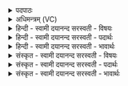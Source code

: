 <details><summary>पदपाठः</summary>

नि। होता॑। हो॒तृ॒षद॑ने। हो॒तृ॒सद॑न॒ इति॑ होतृ॒सद॑ने। विदा॑नः। त्वे॒षः। दी॒दि॒वानिति॑ दीदि॒ऽवान्। अ॒स॒द॒त्। सु॒दक्ष॒ इति॑ सु॒ऽदक्षः॑। अद॑ब्धव्रतप्रमति॒रित्यद॑ब्धव्रतऽप्रमतिः। वसि॑ष्ठः। स॒ह॒स्र॒म्भ॒र इति॑ सहस्रम्ऽभ॒रः। शुचि॑जिह्व॒ इति॒ शुचि॑ऽजिह्वः। अ॒ग्निः। ३६।
</details>

<details><summary>अधिमन्त्रम् (VC)</summary>

- अग्निर्देवता
- गृत्समद ऋषिः
- त्रिष्टुप्
- धैवतः
</details>

<details><summary>हिन्दी - स्वामी दयानन्द सरस्वती  - विषयः</summary>

फिर मनुष्यों का कर्त्तव्य अगले मन्त्र में कहा है ॥
</details>

<details><summary>हिन्दी - स्वामी दयानन्द सरस्वती  - पदार्थः</summary>

पदार्थान्वयभाषाः -  जो जन मनुष्यजन्म को पाके (होतृषदने) दानशील विद्वानों के स्थान में (दीदिवान्) धर्मयुक्त व्यवहार का चाहने (त्वेषः) शुभगुणों से प्रकाशमान (विदानः) ज्ञान बढ़ाने की इच्छा रखने (शुचिजिह्वः) सत्यभाषण से पवित्र वाणीयुक्त (सुदक्षः) अच्छे बलवाला (अदब्धव्रतप्रमतिः) रक्षा करने योग्य धर्माचरणरूपी व्रतों से उत्तम बुद्धियुक्त (वसिष्ठः) अत्यन्त वसने (सहस्रम्भरः) असंख्य शुभगुणों को धारण करनेवाला (होता) शुभगुणों का ग्राहक पुरुष निरन्तर (न्यसदत्) स्थित होवे तो वह सम्पूर्ण सुख को प्राप्त हो जावे ॥३६ ॥
</details>

<details><summary>हिन्दी - स्वामी दयानन्द सरस्वती  - भावार्थः</summary>

भावार्थभाषाः -  जब माता-पिता अपने पुत्र तथा कन्याओं को अच्छी शिक्षा देके पीछे विद्वान् और विदुषी के समीप बहुत काल तक स्थितिपूर्वक पढ़वावें, तब वे कन्या और पुत्र सूर्य्य के समान अपने कुल और देश के प्रकाशक हों ॥३६ ॥
</details>

<details><summary>संस्कृत - स्वामी दयानन्द सरस्वती  - विषयः</summary>

पुनर्मनुष्यकृत्यमाह ॥
</details>

<details><summary>संस्कृत - स्वामी दयानन्द सरस्वती  - पदार्थः</summary>

पदार्थान्वयभाषाः -  यदि नरो मनुष्यजन्म प्राप्य होतृषदने दीदिवान् त्वेषो विदानः शुचिजिह्वः सुदक्षोऽदब्धव्रतप्रमतिर्वसिष्ठः सहस्रम्भरो होता सततं न्यसदत्, तर्हि समग्रं सुखं प्राप्नुयात् ॥३६ ॥
</details>

<details><summary>संस्कृत - स्वामी दयानन्द सरस्वती  - भावार्थः</summary>

भावार्थभाषाः -  यदा मातापितरः स्वपुत्रान् कन्याश्च सुशिक्ष्य पुनर्विदुषो विदुष्यश्च समीपे चिरं संस्थाप्याध्यापयेयुस्तदा ताः सूर्य्य इव कुलदेशोद्दीपकाः स्युः ॥३६ ॥
</details>